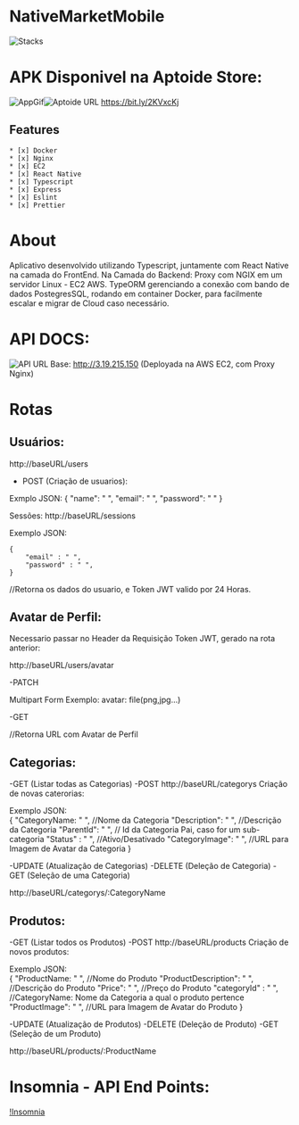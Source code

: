 # NativeMarketMobile

![Stacks](https://ibb.co/ggH24r1)

# APK Disponivel na Aptoide Store:
![AppGif](https://ibb.co/f9gKyNC)![Aptoide URL](https://ibb.co/gDfMyvn)
https://bit.ly/2KVxcKj
## Features
    * [x] Docker
    * [x] Nginx
    * [x] EC2
    * [x] React Native
    * [x] Typescript
    * [x] Express
    * [x] Eslint
    * [x] Prettier

# About
Aplicativo desenvolvido utilizando Typescript, juntamente com React Native na camada do FrontEnd.
Na Camada do Backend:
Proxy com NGIX em um servidor Linux - EC2 AWS.
TypeORM gerenciando a conexão com bando de dados PostegresSQL, rodando em container Docker, para facilmente escalar e migrar de Cloud caso necessário.


# API DOCS: 
![API](https://kleimo-blog.s3.amazonaws.com/2016/Jan/aws_nginx-1451949046231.png)
URL Base: http://3.19.215.150 (Deployada na AWS EC2, com Proxy Nginx)

# Rotas
## Usuários:
http://baseURL/users

- POST (Criação de usuarios): 

Exmplo JSON:
    {
        "name": " ",
        "email": " ",
        "password": " "
    }

Sessões:
http://baseURL/sessions

Exemplo JSON:

    {
        "email" : " ",
        "password" : " ",
    }
//Retorna os dados do usuario, e Token JWT valido por 24 Horas.

## Avatar de Perfil:

Necessario passar no Header da Requisição Token JWT, gerado na rota anterior:

http://baseURL/users/avatar

-PATCH 

Multipart Form
Exemplo:
avatar: file(png,jpg...)

-GET

//Retorna URL com Avatar de Perfil

## Categorias:
-GET (Listar todas as Categorias)
-POST
http://baseURL/categorys
 Criação de novas caterorias:

 Exemplo JSON:   
    {
         "CategoryName:   " ", //Nome da Categoria
         "Description":   " ", //Descrição da Categoria
         "ParentId":      " ", // Id da Categoria Pai, caso for um sub-categoria
         "Status" :       " ", //Ativo/Desativado
         "CategoryImage": " ", //URL para Imagem de Avatar da Categoria
    }



-UPDATE (Atualização de Categorias)
-DELETE (Deleção de Categoria)
-GET    (Seleção de uma Categoria)

http://baseURL/categorys/:CategoryName

## Produtos:
-GET (Listar todos os Produtos)
-POST
http://baseURL/products
 Criação de novos produtos:

 Exemplo JSON:   
    {
         "ProductName:          " ", //Nome do Produto
         "ProductDescription":   " ", //Descrição do Produto
         "Price":                " ", //Preço do Produto
         "categoryId" :       " ", //CategoryName: Nome da Categoria a qual o produto pertence
         "ProductImage": " ", //URL para Imagem de Avatar do Produto
    }



-UPDATE (Atualização de Produtos)
-DELETE (Deleção de Produto)
-GET    (Seleção de um Produto)

http://baseURL/products/:ProductName

# Insomnia - API End Points:

[!Insomnia](https://www.saashub.com/images/app/screenshots/17/583b57310db7/landing-medium.jpg?1540906885)